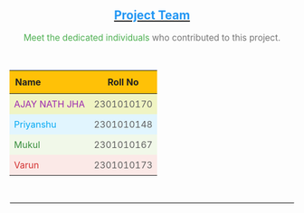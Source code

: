 <br>

<div align="center">
  <h2><ins><span style="color: #2196F3;">Project Team</span></ins></h2>
  <p style="font-size: 1.1em; color: #757575;">
    <span style="color: #4CAF50;">Meet the dedicated individuals</span> who contributed to this project.
  </p>
</div>

<br>

<table align="center">
  <thead>
    <tr style="background-color: #FFC107; color: #212121;">
      <th style="padding: 10px; text-align: left;">Name</th>
      <th style="padding: 10px; text-align: center;">Roll No</th>
    </tr>
  </thead>
  <tbody>
    <tr style="background-color: #F0F4C3;">
      <td style="padding: 8px; text-align: left;"><span style="color: #9C27B0;">AJAY NATH JHA</span></td>
      <td style="padding: 8px; text-align: center;"><span style="color: #616161;">2301010170</span></td>
    </tr>
    <tr style="background-color: #E1F5FE;">
      <td style="padding: 8px; text-align: left;"><span style="color: #03A9F4;">Priyanshu</span></td>
      <td style="padding: 8px; text-align: center;"><span style="color: #616161;">2301010148</span></td>
    </tr>
    <tr style="background-color: #F1F8E9;">
      <td style="padding: 8px; text-align: left;"><span style="color: #388E3C;">Mukul</span></td>
      <td style="padding: 8px; text-align: center;"><span style="color: #616161;">2301010167</span></td>
    </tr>
    <tr style="background-color: #FBE9E7;">
      <td style="padding: 8px; text-align: left;"><span style="color: #D32F2F;">Varun</span></td>
      <td style="padding: 8px; text-align: center;"><span style="color: #616161;">2301010173</span></td>
    </tr>
  </tbody>
</table>

<br>
<hr style="border: 1px solid #e0e0e0; border-bottom-width: 0;">
<br>

